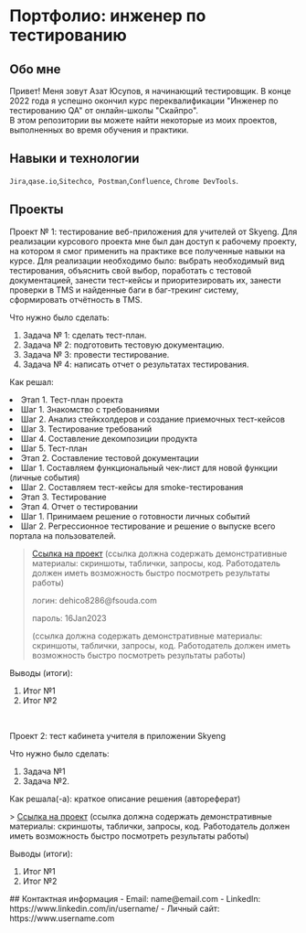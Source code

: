 # Портфолио: инженер по тестированию
## Обо мне 
Привет! Меня зовут Азат Юсупов, я начинающий тестировщик.
В конце 2022 года я успешно окончил курс переквалификации "Инженер по тестированию QA" от онлайн-школы "Скайпро". <br>
В этом репозитории вы можете найти некоторые из моих проектов, выполненных во время обучения и практики. <br>
## Навыки и технологии
``Jira``,``qase.io``,``Sitechco``,`` Postman``,``Confluence``, ``Chrome DevTools``. <br>
## Проекты
<p> Проект № 1: тестирование веб-приложения для учителей от Skyeng. Для реализации курсового проекта мне был дан доступ к рабочему проекту, на котором я смог применить на практике все полученные навыки на курсе. Для реализации необходимо было:  выбрать необходимый вид тестирования, объяснить свой выбор, поработать с тестовой документацией, занести тест-кейсы и приоритезировать их, занести проверки в TMS и найденные баги в баг-трекинг систему, сформировать отчётность в TMS.</p>
<p>Что нужно было сделать:<p>
<ol>
  <li>Задача № 1: сделать тест-план.</li>
  <li>Задача № 2: подготовить тестовую документацию.</li>
  <li>Задача № 3: провести тестирование.</li>
  <li>Задача № 4: написать отчет о результатах тестирования.</li>
</ol>
<p>Как решал:<p>
 <li> Этап 1. Тест-план проекта
 <li> Шаг 1. Знакомство с требованиями
 <li> Шаг 2. Анализ стейкхолдеров и создание приемочных тест-кейсов
 <li> Шаг 3. Тестирование требований
 <li> Шаг 4. Составление декомпозиции продукта
 <li> Шаг 5. Тест-план 
 <li> Этап 2. Составление тестовой документации
 <li> Шаг 1. Составляем функциональный чек-лист для новой функции (личные события)
 <li> Шаг 2. Составляем тест-кейсы для smoke-тестирования
 <li> Этап 3. Тестирование
 <li> Этап 4. Отчет о тестировании
 <li> Шаг 1. Принимаем решение о готовности личных событий
 <li> Шаг 2. Регрессионное тестирование и решение о выпуске всего портала на пользователей.
 </ol>

> <a href="https://testqa35.atlassian.net/wiki/spaces/MP/pages/33272/EX1+1">Ссылка на проект</a>
  (ссылка должна содержать демонстративные материалы: скриншоты, таблички, запросы, код. Работодатель должен иметь возможность быстро посмотреть результаты работы)
> <p> логин: dehico8286@fsouda.com </p>
> <p> пароль: 16Jan2023 </p>
> (ссылка должна содержать демонстративные материалы: скриншоты, таблички, запросы, код. Работодатель должен иметь возможность быстро посмотреть результаты работы)
 
 <p>Выводы (итоги):<p>
<ol>
  <li>Итог №1</li>
  <li>Итог №2</li>
</ol>
<br> 
<p> Проект 2: тест кабинета учителя в приложении Skyeng</p>
<p>Что нужно было сделать:<p>
<ol>
  <li>Задача №1</li>
  <li>Задача №2.</li>
</ol>
<p>Как решала(-а): краткое описание решения (автореферат)<p>
>  <a href="https://fogen.notion.site/fogen/1-2-Web-REST-API-Postman-5f1700d11e1840b2a4e244b38cb0190f">Ссылка на проект</a>
  (ссылка должна содержать демонстративные материалы: скриншоты, таблички, запросы, код. Работодатель должен иметь возможность быстро посмотреть результаты работы)
 
 <p>Выводы (итоги):<p>
<ol>
  <li>Итог №1</li>
  <li>Итог №2</li>
</ol>
## Контактная информация
- Email: name@email.com
- LinkedIn: https://www.linkedin.com/in/username/
- Личный сайт: https://www.username.com
